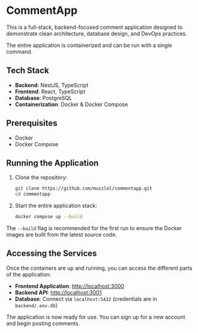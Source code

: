 # CommentApp

This is a full-stack, backend-focused comment application designed to demonstrate clean architecture, database design, and DevOps practices.

The entire application is containerized and can be run with a single command.

## Tech Stack

-   **Backend**: NestJS, TypeScript
-   **Frontend**: React, TypeScript
-   **Database**: PostgreSQL
-   **Containerization**: Docker & Docker Compose

## Prerequisites

-   Docker
-   Docker Compose

## Running the Application

1.  Clone the repository:
    ```bash
    git clone https://github.com/muzzlol/commentapp.git
    cd commentapp
    ```

2.  Start the entire application stack:
    ```bash
    docker compose up --build
    ```

The `--build` flag is recommended for the first run to ensure the Docker images are built from the latest source code.

## Accessing the Services

Once the containers are up and running, you can access the different parts of the application:

-   **Frontend Application**: [http://localhost:3000](http://localhost:3000)
-   **Backend API**: [http://localhost:3001](http://localhost:3001)
-   **Database**: Connect via `localhost:5432` (credentials are in `backend/.env.db`)

The application is now ready for use. You can sign up for a new account and begin posting comments. 